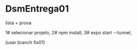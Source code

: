 # DsmEntrega01
lista + prova

1# selecionar projeto,
2# npm install,
3# expo start --tunnel,

(usar branch fix01)
